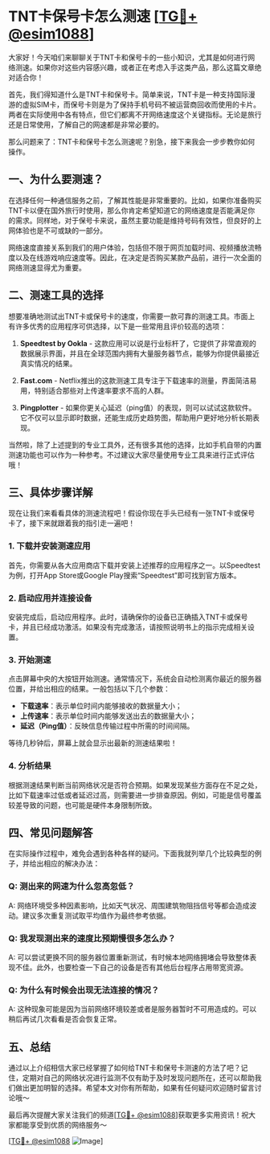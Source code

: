 # TNT卡保号卡怎么测速 [[TG💪+ @esim1088](https://t.me/s/esim1088)]

大家好！今天咱们来聊聊关于TNT卡和保号卡的一些小知识，尤其是如何进行网络测速。如果你对这些内容感兴趣，或者正在考虑入手这类产品，那么这篇文章绝对适合你！

首先，我们得知道什么是TNT卡和保号卡。简单来说，TNT卡是一种支持国际漫游的虚拟SIM卡，而保号卡则是为了保持手机号码不被运营商回收而使用的卡片。两者在实际使用中各有特点，但它们都离不开网络速度这个关键指标。无论是旅行还是日常使用，了解自己的网速都是非常必要的。

那么问题来了：TNT卡和保号卡怎么测速呢？别急，接下来我会一步步教你如何操作。

## 一、为什么要测速？

在选择任何一种通信服务之前，了解其性能是非常重要的。比如，如果你准备购买TNT卡以便在国外旅行时使用，那么你肯定希望知道它的网络速度是否能满足你的需求。同样地，对于保号卡来说，虽然主要功能是维持号码有效性，但良好的上网体验也是不可或缺的一部分。

网络速度直接关系到我们的用户体验，包括但不限于网页加载时间、视频播放流畅度以及在线游戏响应速度等。因此，在决定是否购买某款产品前，进行一次全面的网络测速显得尤为重要。

## 二、测速工具的选择

想要准确地测试出TNT卡或保号卡的速度，你需要一款可靠的测速工具。市面上有许多优秀的应用程序可供选择，以下是一些常用且评价较高的选项：

1. **Speedtest by Ookla** - 这款应用可以说是行业标杆了，它提供了非常直观的数据展示界面，并且在全球范围内拥有大量服务器节点，能够为你提供最接近真实情况的结果。
   
2. **Fast.com** - Netflix推出的这款测速工具专注于下载速率的测量，界面简洁易用，特别适合那些对上传速率要求不高的人群。

3. **Pingplotter** - 如果你更关心延迟（ping值）的表现，则可以试试这款软件。它不仅可以显示即时数据，还能生成历史趋势图，帮助用户更好地分析长期表现。

当然啦，除了上述提到的专业工具外，还有很多其他的选择，比如手机自带的内置测速功能也可以作为一种参考。不过建议大家尽量使用专业工具来进行正式评估哦！

## 三、具体步骤详解

现在让我们来看看具体的测速流程吧！假设你现在手头已经有一张TNT卡或保号卡了，接下来就跟着我的指引走一遍吧！

### 1. 下载并安装测速应用

首先，你需要从各大应用商店下载并安装上述推荐的应用程序之一。以Speedtest为例，打开App Store或Google Play搜索“Speedtest”即可找到官方版本。

### 2. 启动应用并连接设备

安装完成后，启动应用程序。此时，请确保你的设备已正确插入TNT卡或保号卡，并且已经成功激活。如果没有完成激活，请按照说明书上的指示完成相关设置。

### 3. 开始测速

点击屏幕中央的大按钮开始测速。通常情况下，系统会自动检测离你最近的服务器位置，并给出相应的结果。一般包括以下几个参数：
   - **下载速率**：表示单位时间内能够接收的数据量大小；
   - **上传速率**：表示单位时间内能够发送出去的数据量大小；
   - **延迟（Ping值）**：反映信息传输过程中所需的时间间隔。

等待几秒钟后，屏幕上就会显示出最新的测速结果啦！

### 4. 分析结果

根据测速结果判断当前网络状况是否符合预期。如果发现某些方面存在不足之处，比如下载速率过低或者延迟过高，则需要进一步排查原因。例如，可能是信号覆盖较差导致的问题，也可能是硬件本身限制所致。

## 四、常见问题解答

在实际操作过程中，难免会遇到各种各样的疑问。下面我就列举几个比较典型的例子，并给出相应的解决办法：

### Q: 测出来的网速为什么忽高忽低？
A: 网络环境受多种因素影响，比如天气状况、周围建筑物阻挡信号等都会造成波动。建议多次重复测试取平均值作为最终参考依据。

### Q: 我发现测出来的速度比预期慢很多怎么办？
A: 可以尝试更换不同的服务器位置重新测试，有时候本地网络拥堵会导致整体表现不佳。此外，也要检查一下自己的设备是否有其他后台程序占用带宽资源。

### Q: 为什么有时候会出现无法连接的情况？
A: 这种现象可能是因为当前网络环境较差或者是服务器暂时不可用造成的。可以稍后再试几次看看是否会恢复正常。

## 五、总结

通过以上介绍相信大家已经掌握了如何给TNT卡和保号卡测速的方法了吧？记住，定期对自己的网络状况进行监测不仅有助于及时发现问题所在，还可以帮助我们做出更加明智的选择。希望本文对你有所帮助，如果有任何疑问欢迎随时留言讨论哦～

最后再次提醒大家关注我们的频道[[TG💪+ @esim1088](https://t.me/s/esim1088)]获取更多实用资讯！祝大家都能享受到优质的网络服务～

[[TG💪+ @esim1088](https://t.me/s/esim1088) ![Image](https://i.postimg.cc/4NQfJmqS/Snipaste-2025-05-13-00-14-12.png)]
